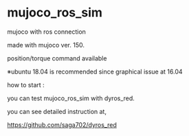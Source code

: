 # mujoco_ros_sim



mujoco with ros connection 

made with mujoco ver. 150. 

position/torque command available

※ubuntu 18.04 is recommended since graphical issue at 16.04


how to start : 

you can test mujoco_ros_sim with dyros_red. 

you can see detailed instruction at,  

https://github.com/saga702/dyros_red
